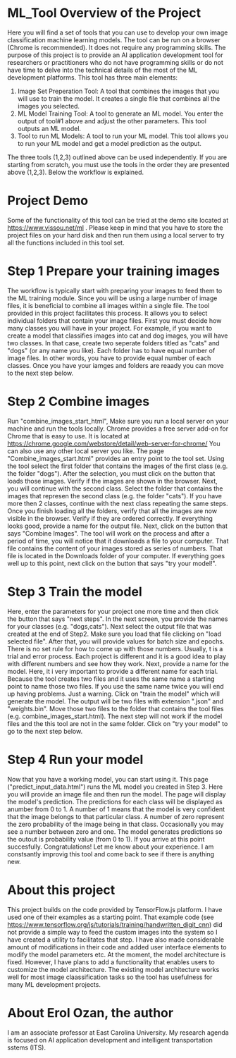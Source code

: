 # ML_Tool Overview of the Project
Here you will find a set of tools that you can use to develop your own image classification machine learning models. The tool can be run on a browser (Chrome is recommended). It does not require any programming skills. The purpose of this project is to provide an AI application development tool for researchers or practitioners who do not have programming skills or do not have time to delve into the technical details of the most of the ML development platforms.
This tool has three main elements:
1. Image Set Preperation Tool: A tool that combines the images that you will use to train the model. It creates a single file that combines all the images you selected.
2. ML Model Training Tool: A tool to generate an ML model. You enter the output of tool#1 above and adjust the other parameters. This tool outputs an ML model.
3. Tool to run ML Models: A tool to run your ML model. This tool allows you to run your ML model and get a model prediction as the output.

The three tools (1,2,3) outlined above can be used independently. If you are starting from scratch, you must use the tools in the order they are presented above (1,2,3). Below the workflow is explained.

# Project Demo
Some of the functionality of this tool can be tried at the demo site located at https://www.vissou.net/ml . Please keep in mind that you have to store the project files on your hard disk and then run them using a local server to try all the functions included in this tool set.

# Step 1 Prepare your training images
The workflow is typically start with preparing your images to feed them to the ML training module. Since you will be using a large number of image files, it is beneficial to combine all images within a single file. The tool provided in this project facilitates this process. It allows you to select individual folders that contain your image files.
First you must decide how many classes you will have in your project. For example, if you want to create a model that classifies images into cat and dog images, you will have two classes. In that case, create two seperate folders titled as "cats" and "dogs" (or any name you like). Each folder has to have equal number of image files. In other words, you have to provide equal number of each classes. 
Once you have your iamges and folders are reaady you can move to the next step below.

# Step 2 Combine images
Run "combine_images_start_html", Make sure you run a local server on your machine and run the tools locally. Chrome provides a free server add-on for Chrome that is easy to use. It is located at https://chrome.google.com/webstore/detail/web-server-for-chrome/ You can also use any other local server you like.
The page "Combine_images_start.html" provides an entry point to the tool set. Using the tool select the first folder that contains the images of the first class (e.g. the folder "dogs"). After the selection, you must click on the button that loads those images. Verify if the images are shown in the browser. Next, you will continue with the second class. Select the folder that contains the images that represen the second class (e.g. the folder "cats"). If you have more then 2 classes, continue with the next class repeating the same steps.
Once you finish loading all the folders, verify that all the images are now visible in the browser. Verify if they are ordered correctly. If everything looks good, provide a name for the output file. Next, click on the button that says "Combine Images". The tool will work on the process and after a period of time, you will notice that it downloads a file to your computer. That file contains the content of your images stored as series of numbers. That file is located in the Downloads folder of your computer.
If everything goes well up to this point, next click on the button that says "try your model!".

# Step 3 Train the model
Here, enter the parameters for your project one more time and then click the button that says "next steps". In the next screen, you provide the names for your classes (e.g. "dogs,cats"). Next select the output file that was created at the end of Step2. Make sure you load that file clicking on "load selected file". After that, you will provide values for batch size and epochs. There is no set rule for how to come up with those numbers. Usually, t is a trial and error process. Each project is different and it is a good idea to play with different numbers and see how they work. Next, provide a name for the model. Here, it i very important to provide a different name for each trial. Because the tool creates two files and it uses the same name a starting point to name those two files. If you use the same name twice you will end up having problems. Just a warning. Click on "train the model" which will generate the model. The output will be two files with extension ".json" and "weights.bin". Move those two files to the folder that contains the tool files (e.g. combine_images_start.html). The next step will not work if the model files and the this tool are not in the same folder. Click on "try your model" to go to the next step below.

# Step 4 Run your model
Now that you have a working model, you can start using it. This page ("predict_input_data.html") runs the ML model you created in Step 3. Here you will provide an image file and then run the model. The page will display the model's prediction. The predictions for each class will be displayed as anumber from 0 to 1. A number of 1 means that the model is very confident that the image belongs to that particular class. A number of zero represent the zero probability of the image being in that class. Occasionally you may see a number between zero and one. The model generates predictions so the outout is probability value (from 0 to 1). If you arrive at this point succesfully. Congratulations! Let me know about your experience. I am constsantly improvig this tool and come back to see if there is anything new.

# About this project
This project builds on the code provided by TensorFlow.js platform. I have used one of their examples as a starting point. That example code (see https://www.tensorflow.org/js/tutorials/training/handwritten_digit_cnn) did not provide a simple way to feed the custom images into the system so I have created a utility to facilitates that step. I have also made considerable amount of modifications in their code and added user interface elements to modify the model parameters etc. At the moment, the model architecture is fixed. However, I have plans to add a functionality that enables users to customize the model architecture. The existing model architecture works well for most image claassification tasks so the tool has usefulness for many ML development projects.

# About Erol Ozan, the author
I am an associate professor at East Carolina University. My research agenda is focused on AI application development and intelligent transportation sstems (ITS).




